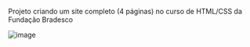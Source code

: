 Projeto criando um site completo (4 páginas) no curso de HTML/CSS da Fundação Bradesco

![image](https://user-images.githubusercontent.com/88938672/196289952-3fb853ac-468d-4170-8271-753c77f41b21.png)
